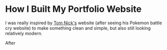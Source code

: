 # How I Built My Portfolio Website

I was really inspired by [Tom Nick's](https://tomnick.org/) website (after seeing his Pokemon battle cry website) to make something clean and simple, but also still looking relatively modern.

After 